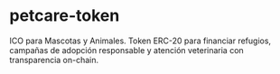 # petcare-token
ICO para Mascotas y Animales. Token ERC-20 para financiar refugios, campañas de adopción responsable y atención veterinaria con transparencia on-chain.
